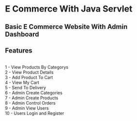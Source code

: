 # E Commerce With Java Servlet
## Basic E Commerce Website With Admin Dashboard
## Features
<br>
1 - View Products By Categorys
<br>
2 - View Product Details
<br>
3 - Add Product To Cart
<br>
4 - View My Cart
<br>
5 - Send To Delivery
<br>
6 - Admin Create Categories
<br>
7 - Admin Create Products
<br>
8 - Admin Control Orders
<br>
9 - Admin View Users
<br>
10 - Users Login and Register
